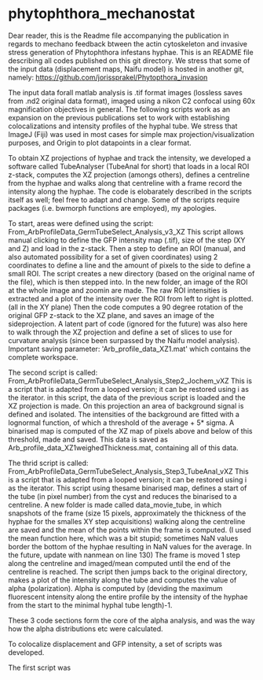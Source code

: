 # phytophthora_mechanostat

Dear reader, this is the Readme file accompanying the publication in regards to mechano feedback btween the actin cytoskeleton and invasive stress generation of Phytophthora infestans hyphae. This is an README file describing all codes published on this git directory. We stress that some of the input data (displacement maps, Naifu model) is hosted in another git, namely: https://github.com/jorissprakel/Phytopthora_invasion

The input data forall matlab analysis is .tif format images (lossless saves from .nd2 original data format), imaged using a nikon C2 confocal using 60x magnification objectives in general. The following scripts work as an expansion on the previous publications set to work with establishing colocalizations and intensity profiles of the hyphal tube. We stress that ImageJ (Fiji) was used in most cases for simple max projection/visualization purposes, and Origin to plot datapoints in a clear format. 

To obtain XZ projections of hyphae and track the intensity, we developed a software called TubeAnalyser (TubeAnal for short) that loads in a local ROI z-stack, computes the XZ projection (amongs others), defines a centreline from the hyphae and walks along that centreline with a frame record the intensity along the hyphae. The code is elobarately described in the scripts itself as well; feel free to adapt and change. Some of the scripts require packages (i.e. bwmorph functions are employed), my apologies.

To start, areas were defined using the script:
From_ArbProfileData_GermTubeSelect_Analysis_v3_XZ
This script allows manual clicking to define the GFP intensity map (.tif), size of the step (XY and Z) and load in the z-stack. Then a step to define an ROI (manual, and also automated possibility for a set of given coordinates) using 2 coordinates to define a line and the amount of pixels to the side to define a small ROI. The script creates a new directory (based on the original name of the file), which is then stepped into. In the new folder, an image of the ROI at the whole image and zoomin are made. The raw ROI intensities is extracted and a plot of the intensity over the ROI from left to right is plotted. (all in the XY plane)
Then the code computes a 90 degree rotation of the original GFP z-stack to the XZ plane, and saves an image of the sideprojection. A latent part of code (ignored for the future) was also here to walk through the XZ projection and define a set of slices to use for curvature analysis (since been surpassed by the Naifu model analysis). Important saving parameter: 'Arb_profile_data_XZ1.mat' which contains the complete workspace.

The second script is called:
From_ArbProfileData_GermTubeSelect_Analysis_Step2_Jochem_vXZ
This is a script that  is adapted from a looped version; it can be restored using i as the iterator.
in this script, the data of the previous script is loaded and the XZ projection is made. On this projection an area of background signal is defined and isolated. The intensities of the background are fitted with a lognormal function, of which a threshold of the average + 5* sigma. A binarised map is computed of the XZ map of pixels above and below of this threshold, made and saved. This data is saved as Arb_profile_data_XZ1weighedThickness.mat, containing all of this data.

The thrid script is called:
From_ArbProfileData_GermTubeSelect_Analysis_Step3_TubeAnal_vXZ 
This is a script that  is adapted from a looped version; it can be restored using i as the iterator.
This script using thesame binarised map, defines a start of the tube (in pixel number) from the cyst and reduces the binarised to a centreline. A new folder is made called data_movie_tube, in which snapshots of the frame (size 15 pixels, approximately the thickness of the hyphae for the smalles XY step acquisitions) walking along the centreline are saved and the mean of the points within the frame is computed. (I used the mean function here, which was a bit stupid; sometimes NaN values border the bottom of the hyphae resulting in NaN values for the average. In the future, update with nanmean on line 130) The frame is moved 1 step along the centreline and imaged/mean computed until the end of the centreline is reached. The script then jumps back to the original directory, makes a plot of the intensity along the tube and computes the value of alpha (polarization).
Alpha is computed by (deviding the maximum fluorescent intensity along the entire profile by the intensity of the hyphae from the start to the minimal hyphal tube length)-1.

These 3 code sections form the core of the alpha analysis, and was the way how the alpha distributions etc were calculated.

To colocalize displacement and GFP intensity, a set of scripts was developed.

The first script was 
